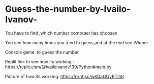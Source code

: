 # Guess-the-number-by-Ivailo-Ivanov-
You have to find ,which number computer has choosen.

You see how many times you tried to guess,and at the end see Winner.

Console game ,to guess the number 

Replit link to see how its working : https://replit.com/@IvailoIvanov199/Python#main.py


 Picture of how its working:          https://prnt.sc/wKQaGQyRTIhR

